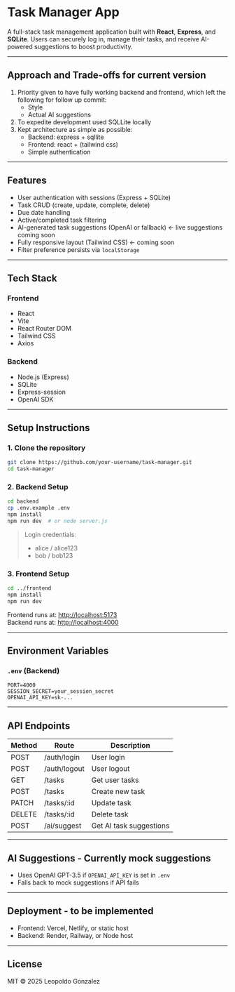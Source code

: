 # Task Manager App
A full-stack task management application built with **React**, **Express**, and **SQLite**. Users can securely log in, manage their tasks, and receive AI-powered suggestions to boost productivity.

---
## Approach and Trade-offs for current version
1. Priority given to have fully working backend and frontend, which left the following for follow up commit:
    - Style
    - Actual AI suggestions
2. To expedite development used SQLLite locally
3. Kept architecture as simple as possible:
    - Backend: express + sqllite
    - Frontend: react + (tailwind css)
    - Simple authentication

---
## Features
- User authentication with sessions (Express + SQLite)
- Task CRUD (create, update, complete, delete)
- Due date handling
- Active/completed task filtering
- AI-generated task suggestions (OpenAI or fallback) <- live suggestions coming soon
- Fully responsive layout (Tailwind CSS) <- coming soon
- Filter preference persists via `localStorage`

---
## Tech Stack
### Frontend
- React
- Vite
- React Router DOM
- Tailwind CSS
- Axios

### Backend
- Node.js (Express)
- SQLite
- Express-session
- OpenAI SDK

---
## Setup Instructions
### 1. Clone the repository
```bash
git clone https://github.com/your-username/task-manager.git
cd task-manager
```

### 2. Backend Setup
```bash
cd backend
cp .env.example .env
npm install
npm run dev  # or node server.js
```

> Login credentials:
> - alice / alice123
> - bob / bob123

### 3. Frontend Setup
```bash
cd ../frontend
npm install
npm run dev
```

Frontend runs at: [http://localhost:5173](http://localhost:5173)  
Backend runs at: [http://localhost:4000](http://localhost:4000)

---
## Environment Variables
### `.env` (Backend)
```
PORT=4000
SESSION_SECRET=your_session_secret
OPENAI_API_KEY=sk-...
```

---
## API Endpoints

| Method | Route            | Description                      |
|--------|------------------|----------------------------------|
| POST   | /auth/login      | User login                       |
| POST   | /auth/logout     | User logout                      |
| GET    | /tasks           | Get user tasks                   |
| POST   | /tasks           | Create new task                  |
| PATCH  | /tasks/:id       | Update task                      |
| DELETE | /tasks/:id       | Delete task                      |
| POST   | /ai/suggest      | Get AI task suggestions          |

---
## AI Suggestions - Currently mock suggestions
- Uses OpenAI GPT-3.5 if `OPENAI_API_KEY` is set in `.env`
- Falls back to mock suggestions if API fails

---
## Deployment - to be implemented
- Frontend: Vercel, Netlify, or static host
- Backend: Render, Railway, or Node host

---
## License
MIT © 2025 Leopoldo Gonzalez
